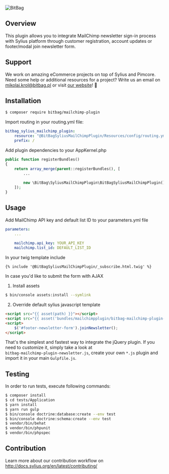 ![BitBag](https://bitbag.pl/static/bitbag-logo.png)

## Overview

This plugin allows you to integrate MailChimp newsletter sign-in process with Sylius platform through customer registration, account updates or footer/modal join newsletter form.

## Support

We work on amazing eCommerce projects on top of Sylius and Pimcore. Need some help or additional resources for a project?
Write us an email on mikolaj.krol@bitbag.pl or visit [our website](https://bitbag.shop/)! :rocket:

## Installation

```bash
$ composer require bitbag/mailchimp-plugin

```
    
Import routing in your routing.yml file:

```yml
bitbag_sylius_mailchimp_plugin:
    resource: "@BitBagSyliusMailChimpPlugin/Resources/config/routing.yml"
    prefix: /
```
    
Add plugin dependencies to your AppKernel.php

```php
public function registerBundles()
{
    return array_merge(parent::registerBundles(), [
        ...
        
        new \BitBag\SyliusMailChimpPlugin\BitBagSyliusMailChimpPlugin(),
    ]);
}
```

## Usage

Add MailChimp API key and default list ID to your parameters.yml file

```yml
parameters:
    ...
    
    mailchimp.api_key: YOUR_API_KEY
    mailchimp.list_id: DEFAULT_LIST_ID
 ```

In your twig template include 

```twig
{% include '@BitBagSyliusMailChimpPlugin/_subscribe.html.twig' %}
```

In case you'd like to submit the form with AJAX

1. Install assets  

```bash
$ bin/console assets:install --symlink
```

2. Override default sylius javascript template

```html
<script src="{{ asset(path) }}"></script>
<script src="{{ asset('bundles/mailchimpplugin/bitbag-mailchimp-plugin-newsletter.js') }}"></script>
<script>
    $('#footer-newsletter-form').joinNewsletter();
</script>
```

That's the simplest and fastest way to integrate the jQuery plugin. If you need to customize it, simply take a look at   
`bitbag-mailchimp-plugin-newsletter.js`, create your own `*.js` plugin and import it in your main `Gulpfile.js`.

## Testing

In order to run tests, execute following commands:

```bash
$ composer install
$ cd tests/Application
$ yarn install
$ yarn run gulp
$ bin/console doctrine:database:create --env test
$ bin/console doctrine:schema:create --env test
$ vendor/bin/behat
$ vendor/bin/phpunit
$ vendor/bin/phpspec
```
## Contribution

Learn more about our contribution workflow on http://docs.sylius.org/en/latest/contributing/

